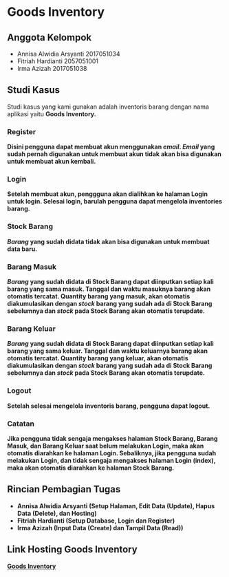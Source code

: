 # Goods Inventory

## Anggota Kelompok
- Annisa Alwidia Arsyanti 2017051034
- Fitriah Hardianti 2057051001
- Irma Azizah 2017051038

## Studi Kasus
Studi kasus yang kami gunakan adalah inventoris barang dengan nama aplikasi yaitu <strong>Goods Inventory<strong>.<br> 
  
  ### Register
  Disini pengguna dapat membuat akun menggunakan *email*. *Email* yang sudah pernah digunakan untuk membuat akun tidak akan bisa digunakan untuk membuat akun kembali.<br>
  
  ### Login
  Setelah membuat akun, penggguna akan dialihkan ke halaman **Login** untuk login. Selesai login, barulah pengguna dapat mengelola inventories barang.<br>
  
  ### Stock Barang
  *Barang* yang sudah didata tidak akan bisa digunakan untuk membuat data baru.<br>
  
  ### Barang Masuk
  *Barang* yang sudah didata di **Stock Barang** dapat diinputkan setiap kali barang yang sama masuk. Tanggal dan waktu masuknya barang akan otomatis tercatat. Quantity barang yang masuk, akan otomatis diakumulasikan dengan *stock* barang yang sudah ada di **Stock Barang** sebelumnya dan *stock* pada **Stock Barang** akan otomatis terupdate.<br>
  
  ### Barang Keluar
  *Barang* yang sudah didata di **Stock Barang** dapat diinputkan setiap kali barang yang sama keluar. Tanggal dan waktu keluarnya barang akan otomatis tercatat. Quantity barang yang keluar, akan otomatis diakumulasikan dengan *stock* barang yang sudah ada di **Stock Barang** sebelumnya dan *stock* pada **Stock Barang** akan otomatis terupdate.<br>
  
  ### Logout
  Setelah selesai mengelola inventoris barang, pengguna dapat logout.<br>
  
  ### Catatan
  Jika pengguna tidak sengaja mengakses halaman **Stock Barang**, **Barang Masuk**, dan **Barang Keluar** saat belum melakukan **Login**, maka akan otomatis diarahkan ke halaman **Login**. Sebaliknya, jika pengguna sudah melakukan **Login**, dan tidak sengaja mengakses halaman **Login** (index), maka akan otomatis diarahkan ke halaman **Stock Barang**.<br>
  
## Rincian Pembagian Tugas
  - Annisa Alwidia Arsyanti (Setup Halaman, Edit Data (Update), Hapus Data (Delete), dan Hosting)
  - Fitriah Hardianti (Setup Database, Login dan Register)
  - Irma Azizah (Input Data (Create) dan Tampil Data (Read))
  
## Link Hosting Goods Inventory
  [Goods Inventory](http://goodsinventory.epizy.com/)
